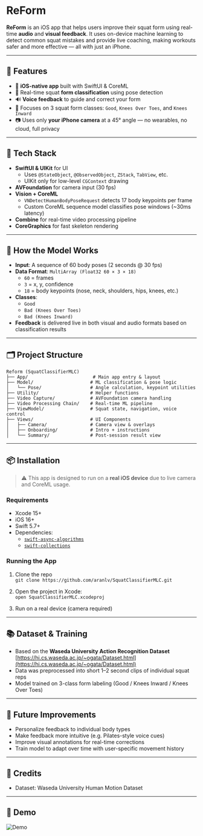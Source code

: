 
# ReForm

**ReForm** is an iOS app that helps users improve their squat form using real-time **audio** and **visual feedback**. It uses on-device machine learning to detect common squat mistakes and provide live coaching, making workouts safer and more effective — all with just an iPhone.

---

## 🚀 Features

- 📱 **iOS-native app** built with SwiftUI & CoreML
- 🧠 Real-time squat **form classification** using pose detection
- 🔊 **Voice feedback** to guide and correct your form
- 🎯 Focuses on 3 squat form classes: `Good`, `Knees Over Toes`, and `Knees Inward`
- 📷 Uses only **your iPhone camera** at a 45° angle — no wearables, no cloud, full privacy

---

## 🧰 Tech Stack

- **SwiftUI & UIKit** for UI
  - Uses `@StateObject`, `@ObservedObject`, `ZStack`, `TabView`, etc.
  - UIKit only for low-level `CGContext` drawing
- **AVFoundation** for camera input (30 fps)
- **Vision + CoreML**
  - `VNDetectHumanBodyPoseRequest` detects 17 body keypoints per frame
  - Custom CoreML sequence model classifies pose windows (~30ms latency)
- **Combine** for real-time video processing pipeline
- **CoreGraphics** for fast skeleton rendering

---

## 🧠 How the Model Works

- **Input**: A sequence of 60 body poses (2 seconds @ 30 fps)
- **Data Format**: `MultiArray (Float32 60 × 3 × 18)`  
  - `60` = frames  
  - `3` = x, y, confidence  
  - `18` = body keypoints (nose, neck, shoulders, hips, knees, etc.)
- **Classes**:
  - `Good`
  - `Bad (Knees Over Toes)`
  - `Bad (Knees Inward)`
- **Feedback** is delivered live in both visual and audio formats based on classification results

---

## 🗂 Project Structure

```
Reform (SquatClassifierMLC)
├── App/                        # Main app entry & layout
├── Model/                     # ML classification & pose logic
│   └── Pose/                  # Angle calculation, keypoint utilities
├── Utility/                   # Helper functions
├── Video Capture/             # AVFoundation camera handling
├── Video Processing Chain/    # Real-time ML pipeline
├── ViewModel/                 # Squat state, navigation, voice control
├── Views/                     # UI Components
│   ├── Camera/                # Camera view & overlays
│   ├── Onboarding/            # Intro + instructions
│   └── Summary/               # Post-session result view
```

---

## 📦 Installation

> ⚠️ This app is designed to run on a **real iOS device** due to live camera and CoreML usage.

### Requirements

- Xcode 15+
- iOS 16+
- Swift 5.7+
- Dependencies:
  - [`swift-async-algorithms`](https://github.com/apple/swift-async-algorithms)
  - [`swift-collections`](https://github.com/apple/swift-collections)

### Running the App

1. Clone the repo  
   `git clone https://github.com/aranlv/SquatClassifierMLC.git`

2. Open the project in Xcode:  
   `open SquatClassifierMLC.xcodeproj`

3. Run on a real device (camera required)

---

## 📚 Dataset & Training

- Based on the **Waseda University Action Recognition Dataset**  
  [https://hi.cs.waseda.ac.jp/~ogata/Dataset.html](https://hi.cs.waseda.ac.jp/~ogata/Dataset.html)
- Data was preprocessed into short 1–2 second clips of individual squat reps
- Model trained on 3-class form labeling (Good / Knees Inward / Knees Over Toes)

---

## 🔄 Future Improvements

- Personalize feedback to individual body types
- Make feedback more intuitive (e.g. Pilates-style voice cues)
- Improve visual annotations for real-time corrections
- Train model to adapt over time with user-specific movement history

---

## 🙌 Credits

- Dataset: Waseda University Human Motion Dataset  

---

## 📸 Demo
![Demo](demo.gif)

